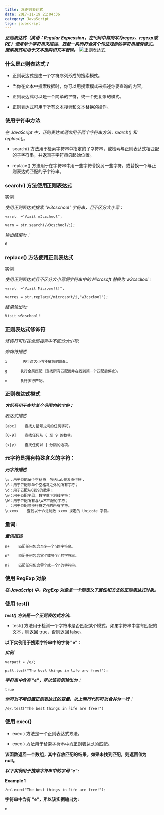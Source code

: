 ```yaml
---
title: JS正则表达式
date: 2017-11-19 21:04:36
category: JavaScript
tags: javascript
---
```

***正则表达式（英语：Regular Expression，在代码中常简写为regex、regexp或RE）使用单个字符串来描述、匹配一系列符合某个句法规则的字符串搜索模式。搜索模式可用于文本搜索和文本替换。***
![正则表达式](https://timgsa.baidu.com/timg?image&quality=80&size=b9999_10000&sec=1511192445199&di=91ee57c16770af499387623d2e36b4df&imgtype=jpg&src=http%3A%2F%2Fimg1.imgtn.bdimg.com%2Fit%2Fu%3D3529936001%2C627965941%26fm%3D214%26gp%3D0.jpg)
<!-- more -->
### 什么是正则表达式？

- 正则表达式是由一个字符序列形成的搜索模式。

- 当你在文本中搜索数据时，你可以用搜索模式来描述你要查询的内容。

- 正则表达式可以是一个简单的字符，或一个更复杂的模式。

- 正则表达式可用于所有文本搜索和文本替换的操作。

### 使用字符串方法

*在 JavaScript 中，正则表达式通常用于两个字符串方法 : search() 和 replace()。*

 - search() 方法用于检索字符串中指定的子字符串，或检索与正则表达式相匹配的子字符串，并返回子字符串的起始位置。

 - replace() 方法用于在字符串中用一些字符替换另一些字符，或替换一个与正则表达式匹配的子字符串。

### search() 方法使用正则表达式

实例

*使用正则表达式搜索 "w3cschool" 字符串，且不区分大小写：*

	varstr ="Visit w3cschool";

	varn = str.search(/w3cschool/i);

*输出结果为：*

	6

### replace() 方法使用正则表达式

实例

*使用正则表达式且不区分大小写将字符串中的 Microsoft 替换为 w3cschool :*

	varstr ="Visit Microsoft!";

	varres = str.replace(/microsoft/i,"w3cschool");

*结果输出为:*

	Visit w3cschool!

### 正则表达式修饰符

*修饰符可以在全局搜索中不区分大小写:*

*修饰符描述*

	i       执行对大小写不敏感的匹配。

	g      执行全局匹配（查找所有匹配而非在找到第一个匹配后停止）。

	m      执行多行匹配。

### 正则表达式模式

*****方括号用于查找某个范围内的字符：*****

*表达式描述*

	[abc]    查找方括号之间的任何字符。

	[0-9]    查找任何从 0 至 9 的数字。

	(x|y)    查找任何以 | 分隔的选项。

### 元字符是拥有特殊含义的字符：

*****元字符描述*****

	\s：用于匹配单个空格符，包括tab键和换行符；
	\S：用于匹配除单个空格符之外的所有字符；
	\d：用于匹配从0到9的数字；
	\w：用于匹配字母，数字或下划线字符；
	\W：用于匹配所有与\w不匹配的字符；
	. ：用于匹配除换行符之外的所有字符。
	\uxxxx    查找以十六进制数 xxxx 规定的 Unicode 字符。

### 量词:

*****量词描述*****

	n+    匹配任何包含至少一个n的字符串。

	n*    匹配任何包含零个或多个n的字符串。

	n?    匹配任何包含零个或一个n的字符串。

### 使用 RegExp 对象

*****在 JavaScript 中，RegExp 对象是一个预定义了属性和方法的正则表达式对象。*****

### 使用 test()

*****test() 方法是一个正则表达式方法。*****

 - test() 方法用于检测一个字符串是否匹配某个模式，如果字符串中含有匹配的文本，则返回 true，否则返回 false。

**以下实例用于搜索字符串中的字符 "e"：**

***实例***

	varpatt = /e/;

	patt.test("The best things in life are free!");

***字符串中含有 "e"，所以该实例输出为：***

	true


***你可以不用设置正则表达式的变量，以上两行代码可以合并为一行：***

	/e/.test("The best things in life are free!")

### 使用 exec()
	
 - exec() 方法是一个正则表达式方法。

 - exec() 方法用于检索字符串中的正则表达式的匹配。

**该函数返回一个数组，其中存放匹配的结果。如果未找到匹配，则返回值为 null。**

***以下实例用于搜索字符串中的字母 "e":***

****Example 1****

	/e/.exec("The best things in life are free!");

****字符串中含有 "e"，所以该实例输出为:****

	e